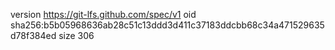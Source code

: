 version https://git-lfs.github.com/spec/v1
oid sha256:b5b05968636ab28c51c13ddd3d411c37183ddcbb68c34a471529635d78f384ed
size 306
